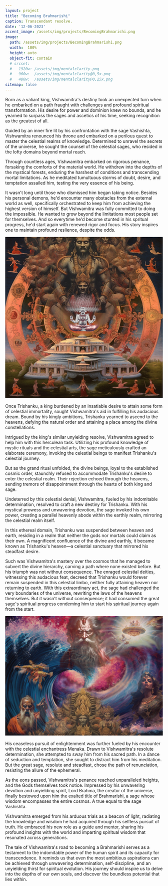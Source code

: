 ```yaml
---
layout: project
title: "Becoming Brahmarishi"
caption: Transcendant resolve.
date: '12-06-2023'
accent_image: /assets/img/projects/BecomingBrahmarishi.png   
image: 
  path: /assets/img/projects/BecomingBrahmarishi.png
  width:  100%
  height: auto
  object-fit: contain
  # srcset: 
  #   1920w: /assets/img/mentalclarity.png
  #   960w:  /assets/img/mentalclarity@0,5x.png
  #   480w:  /assets/img/mentalclarity@0,25x.png
sitemap: false
---
```


Born as a valiant king, Vishwamitra's destiny took an unexpected turn when he embarked on a path fraught with challenges and profound spiritual transformation. His desire for power and dominion knew no bounds, and he yearned to surpass the sages and ascetics of his time, seeking recognition as the greatest of all.

Guided by an inner fire lit by his confrontation with the sage Vashishta, Vishwamitra renounced his throne and embarked on a perilous quest to master the celestial realms of knowledge. Determined to unravel the secrets of the universe, he sought the counsel of the celestial sages, who resided in the lofty domains beyond mortal reach.

Through countless ages, Vishwamitra embarked on rigorous penance, forsaking the comforts of the material world. He withdrew into the depths of the mystical forests, enduring the harshest of conditions and transcending mortal limitations. As he meditated tumultuous storms of doubt, desire, and temptation assailed him, testing the very essence of his being.

It wasn't long until those who dismissed him began taking notice. Besides his personal demons, he'd encounter many obstacles from the external world as well, specifically orchestrated to keep him from achieving the highest version of himself. But Vishwamitra was fully committed to doing the impossible. He wanted to grow beyond the limitations most people set for themselves. And so everytime he'd become stunted in his spritual progress, he'd start again with renewed rigor and focus. His story inspires one to maintain profound reslience, despite the odds. 


![alt text](/assets/img/projects/internalRoadToBrahmaRishi.png)


Once Trishanku, a king burdened by an insatiable desire to attain some form of celestial immortality, sought Vishwamitra's aid in fulfilling his audacious dream. Bound by his kingly ambitions, Trishanku yearned to ascend to the heavens, defying the natural order and attaining a place among the divine constellations.

Intrigued by the king's similar unyielding resolve, Vishwamitra agreed to help him with this herculean task. Utilizing his profound knowledge of mystic rituals and the celestial arts, the sage meticulously crafted an elaborate ceremony, invoking the celestial beings to manifest Trishanku's celestial journey.

But as the grand ritual unfolded, the divine beings, loyal to the established cosmic order, staunchly refused to accommodate Trishanku's desire to enter the celestial realm. Their rejection echoed through the heavens, sending tremors of disappointment through the hearts of both king and sage.

Undeterred by this celestial denial, Vishwamitra, fueled by his indomitable determination, resolved to craft a new destiny for Trishanku. With his mystical prowess and unwavering devotion, the sage invoked his own power, creating a parallel heavenly abode within the earthly realm, mirroring the celestial realm itself.

In this ethereal domain, Trishanku was suspended between heaven and earth, residing in a realm that neither the gods nor mortals could claim as their own. A magnificent confluence of the divine and earthly, it became known as Trishanku's heaven—a celestial sanctuary that mirrored his steadfast desire.

Such was Vishwamitra's mastery over the cosmos that he managed to subvert the divine hierarchy, carving a path where none existed before. But his triumph was not without consequence. The enraged celestial deities, witnessing this audacious feat, decreed that Trishanku would forever remain suspended in this celestial limbo, neither fully attaining heaven nor returning to earth. With this extraordinary act, the sage had challenged the very boundaries of the universe, rewriting the laws of the heavens themselves. But it wasn't without consequence; it had consumed the great sage's spiritual progress condeming him to start his spiritual journey again from the start. 


![alt text](/assets/img/projects/externalconflictsRoadToBrahmaRishi.png)



His ceaseless pursuit of enlightenment was further fueled by his encounter with the celestial enchantress Menaka. Drawn to Vishwamitra's resolute determination, she attempted to sway him from his sacred path. In a dance of seduction and temptation, she sought to distract him from his meditation. But the great sage, resolute and steadfast, chose the path of renunciation, resisting the allure of the ephemeral.

As the eons passed, Vishwamitra's penance reached unparalleled heights, and the Gods themselves took notice. Impressed by his unwavering devotion and unyielding spirit, Lord Brahma, the creator of the universe, finally bestowed upon him the exalted title of Brahmarishi, a sage whose wisdom encompasses the entire cosmos. A true equal to the sage Vashishta. 

Vishwamitra emerged from his arduous trials as a beacon of light, radiating the knowledge and wisdom he had acquired through his selfless pursuit of truth. He embraced his new role as a guide and mentor, sharing his profound insights with the world and imparting spiritual wisdom that resonated across generations.

The tale of Vishwamitra's road to becoming a Brahmarishi serves as a testament to the indomitable power of the human spirit and its capacity for transcendence. It reminds us that even the most ambitious aspirations can be achieved through unwavering determination, self-discipline, and an unyielding thirst for spiritual evolution. His journey should inspire us to delve into the depths of our own souls, and discover the boundless potential that lies within.




